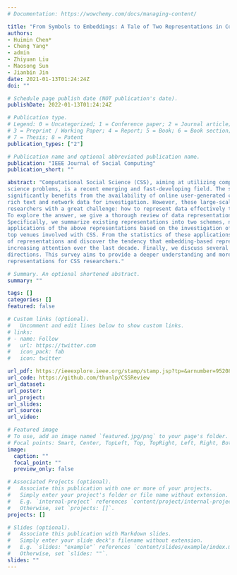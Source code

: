 ```yaml
---
# Documentation: https://wowchemy.com/docs/managing-content/

title: "From Symbols to Embeddings: A Tale of Two Representations in Computational Social Science"
authors:
- Huimin Chen*
- Cheng Yang*
- admin
- Zhiyuan Liu
- Maosong Sun
- Jianbin Jin
date: 2021-01-13T01:24:24Z
doi: ""

# Schedule page publish date (NOT publication's date).
publishDate: 2022-01-13T01:24:24Z

# Publication type.
# Legend: 0 = Uncategorized; 1 = Conference paper; 2 = Journal article;
# 3 = Preprint / Working Paper; 4 = Report; 5 = Book; 6 = Book section;
# 7 = Thesis; 8 = Patent
publication_types: ["2"]

# Publication name and optional abbreviated publication name.
publication: "IEEE Journal of Social Computing"
publication_short: ""

abstract: "Computational Social Science (CSS), aiming at utilizing computational methods to address social
science problems, is a recent emerging and fast-developing field. The study of CSS is data-driven and
significantly benefits from the availability of online user-generated contents and social networks, which contain
rich text and network data for investigation. However, these large-scale and multi-modal data also present
researchers with a great challenge: how to represent data effectively to mine the meanings we want in CSS?
To explore the answer, we give a thorough review of data representations in CSS for both text and network.
Specifically, we summarize existing representations into two schemes, namely symbol-based and embeddingbased representations, and introduce a series of typical methods for each scheme. Afterwards, we present the
applications of the above representations based on the investigation of more than 400 research articles from 6
top venues involved with CSS. From the statistics of these applications, we unearth the strength of each kind
of representations and discover the tendency that embedding-based representations are emerging and obtaining
increasing attention over the last decade. Finally, we discuss several key challenges and open issues for future
directions. This survey aims to provide a deeper understanding and more advisable applications of data
representations for CSS researchers."

# Summary. An optional shortened abstract.
summary: ""

tags: []
categories: []
featured: false

# Custom links (optional).
#   Uncomment and edit lines below to show custom links.
# links:
# - name: Follow
#   url: https://twitter.com
#   icon_pack: fab
#   icon: twitter

url_pdf: https://ieeexplore.ieee.org/stamp/stamp.jsp?tp=&arnumber=9520816
url_code: https://github.com/thunlp/CSSReview
url_dataset:
url_poster:
url_project:
url_slides:
url_source:
url_video:

# Featured image
# To use, add an image named `featured.jpg/png` to your page's folder. 
# Focal points: Smart, Center, TopLeft, Top, TopRight, Left, Right, BottomLeft, Bottom, BottomRight.
image:
  caption: ""
  focal_point: ""
  preview_only: false

# Associated Projects (optional).
#   Associate this publication with one or more of your projects.
#   Simply enter your project's folder or file name without extension.
#   E.g. `internal-project` references `content/project/internal-project/index.md`.
#   Otherwise, set `projects: []`.
projects: []

# Slides (optional).
#   Associate this publication with Markdown slides.
#   Simply enter your slide deck's filename without extension.
#   E.g. `slides: "example"` references `content/slides/example/index.md`.
#   Otherwise, set `slides: ""`.
slides: ""
---
```

